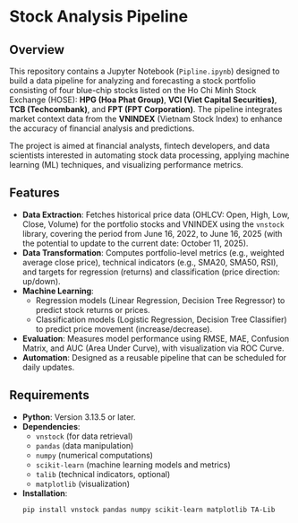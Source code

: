 # Stock Analysis Pipeline

## Overview
This repository contains a Jupyter Notebook (`Pipline.ipynb`) designed to build a data pipeline for analyzing and forecasting a stock portfolio consisting of four blue-chip stocks listed on the Ho Chi Minh Stock Exchange (HOSE): **HPG (Hoa Phat Group)**, **VCI (Viet Capital Securities)**, **TCB (Techcombank)**, and **FPT (FPT Corporation)**. The pipeline integrates market context data from the **VNINDEX** (Vietnam Stock Index) to enhance the accuracy of financial analysis and predictions.

The project is aimed at financial analysts, fintech developers, and data scientists interested in automating stock data processing, applying machine learning (ML) techniques, and visualizing performance metrics.

## Features
- **Data Extraction**: Fetches historical price data (OHLCV: Open, High, Low, Close, Volume) for the portfolio stocks and VNINDEX using the `vnstock` library, covering the period from June 16, 2022, to June 16, 2025 (with the potential to update to the current date: October 11, 2025).
- **Data Transformation**: Computes portfolio-level metrics (e.g., weighted average close price), technical indicators (e.g., SMA20, SMA50, RSI), and targets for regression (returns) and classification (price direction: up/down).
- **Machine Learning**:
  - Regression models (Linear Regression, Decision Tree Regressor) to predict stock returns or prices.
  - Classification models (Logistic Regression, Decision Tree Classifier) to predict price movement (increase/decrease).
- **Evaluation**: Measures model performance using RMSE, MAE, Confusion Matrix, and AUC (Area Under Curve), with visualization via ROC Curve.
- **Automation**: Designed as a reusable pipeline that can be scheduled for daily updates.

## Requirements
- **Python**: Version 3.13.5 or later.
- **Dependencies**:
  - `vnstock` (for data retrieval)
  - `pandas` (data manipulation)
  - `numpy` (numerical computations)
  - `scikit-learn` (machine learning models and metrics)
  - `talib` (technical indicators, optional)
  - `matplotlib` (visualization)
- **Installation**:
  ```bash
  pip install vnstock pandas numpy scikit-learn matplotlib TA-Lib
